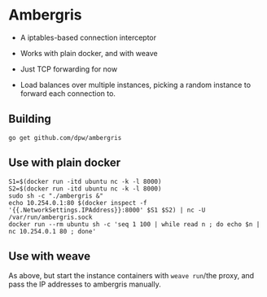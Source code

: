# Ambergris

* A iptables-based connection interceptor

* Works with plain docker, and with weave

* Just TCP forwarding for now

* Load balances over multiple instances, picking a random instance to
  forward each connection to.

## Building

```
go get github.com/dpw/ambergris
```

## Use with plain docker

```
S1=$(docker run -itd ubuntu nc -k -l 8000)
S2=$(docker run -itd ubuntu nc -k -l 8000)
sudo sh -c "./ambergris &"
echo 10.254.0.1:80 $(docker inspect -f '{{.NetworkSettings.IPAddress}}:8000' $S1 $S2) | nc -U /var/run/ambergris.sock
docker run --rm ubuntu sh -c 'seq 1 100 | while read n ; do echo $n | nc 10.254.0.1 80 ; done'
```

## Use with weave

As above, but start the instance containers with `weave run`/the
proxy, and pass the IP addresses to ambergris manually.
